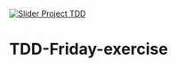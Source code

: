 [![Slider Project TDD](https://github.com/younesk31/TDD-Friday-exercise/actions/workflows/project.yaml/badge.svg)](https://github.com/younesk31/TDD-Friday-exercise/actions/workflows/project.yaml)
# TDD-Friday-exercise
